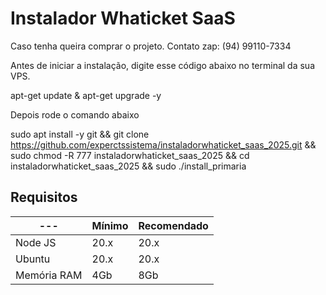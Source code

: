 # Instalador Whaticket SaaS

Caso tenha queira comprar o projeto. Contato zap: (94) 99110-7334

Antes de iniciar a instalação, digite esse código abaixo no terminal da sua VPS.

apt-get update & apt-get upgrade -y

Depois rode o comando abaixo

sudo apt install -y git && git clone https://github.com/experctssistema/instaladorwhaticket_saas_2025.git && sudo chmod -R 777 instaladorwhaticket_saas_2025 && cd instaladorwhaticket_saas_2025 && sudo ./install_primaria

## Requisitos

| --- | Mínimo | Recomendado |
| --- | --- | --- |
| Node JS | 20.x | 20.x |
| Ubuntu | 20.x | 20.x |
| Memória RAM | 4Gb | 8Gb |  
